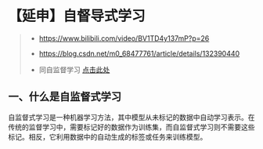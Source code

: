 # 【延申】自督导式学习

> - https://www.bilibili.com/video/BV1TD4y137mP?p=26
>
> - https://blog.csdn.net/m0_68477761/article/details/132390440
>
> - 同自监督学习 [点击此处](../9.自监督学习【p71-74】/自监督学习.md)

## 一、什么是自监督式学习

自监督式学习是一种机器学习方法，其中模型从未标记的数据中自动学习表示。在传统的监督学习中，需要标记好的数据作为训练集，而自监督式学习则不需要这些标记。相反，它利用数据中的自动生成的标签或任务来训练模型。

